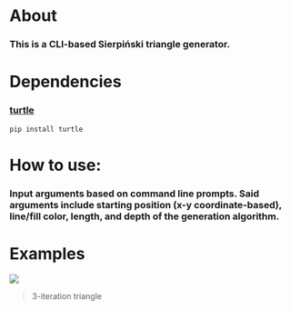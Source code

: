 # About
### This is a CLI-based Sierpiński triangle generator. 
# Dependencies 
### [turtle](https://turtle.readthedocs.io/en/latest/installation.html "turtle installation instructions")
```
pip install turtle
```
# How to use: 
### Input arguments based on command line prompts. Said arguments include starting position (x-y coordinate-based), line/fill color, length, and depth of the generation algorithm.
# Examples
![](https://i.ibb.co/JxpjRYz/Screenshot-2022-12-08-025145.png)
> 3-iteration triangle